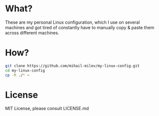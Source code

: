 # What?

These are my personal Linux configuration, which I use on several machines and got tired of constantly have to manually copy & paste them across different machines.

# How?

```bash
git clone https://github.com/mihail-milev/my-linux-config.git
cd my-linux-config
cp -R ./* ~
```

# License

MIT License, please consult LICENSE.md
